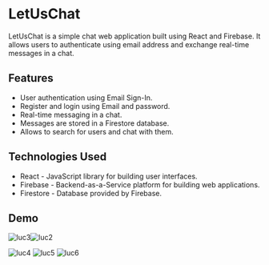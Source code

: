 # LetUsChat
LetUsChat is a simple chat web application built using React and Firebase. It allows users to authenticate using email address and exchange real-time messages in a chat.

## Features

- User authentication using Email Sign-In.
- Register and login using Email and password.
- Real-time messaging in a chat.
- Messages are stored in a Firestore database.
- Allows to search for users and chat with them.
  
## Technologies Used

- React - JavaScript library for building user interfaces.
- Firebase - Backend-as-a-Service platform for building web applications.
- Firestore - Database provided by Firebase.
  
## Demo

![luc3](https://github.com/anand2025/letuschat/assets/105790879/3d33948a-30f1-4507-a0e2-2fc1a15a03f4)![luc2](https://github.com/anand2025/letuschat/assets/105790879/26a315c3-89c6-4c71-8be8-7fd8651184b4)

![luc4](https://github.com/anand2025/letuschat/assets/105790879/f82a2b8c-1723-4e21-9861-ad85ccb73bc4)
![luc5](https://github.com/anand2025/letuschat/assets/105790879/43d58b0d-f353-4614-9346-da1947d28fe3)
![luc6](https://github.com/anand2025/letuschat/assets/105790879/17974976-efe4-4310-ba22-562dd7d5bd5a)
